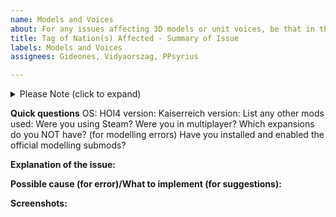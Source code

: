 ```yaml
---
name: Models and Voices
about: For any issues affecting 3D models or unit voices, be that in the main mod or any of the modelling submods. Please make sure you have all the relevant model submods before reporting missing 3D models
title: Tag of Nation(s) Affected - Summary of Issue
labels: Models and Voices
assignees: Gideones, Vidyaorszag, PPsyrius

---
```

<details>
<summary>Please Note (click to expand)</summary>
In case you're experiencing weird glitch on the map, this may occur due to the lack of appropriate DLC(s). I would recommend checking if you've accidentally subscribed to certain DLC-dependent submods without owning that particular DLC from the https://steamcommunity.com/workshop/filedetails/?id=1540696322. Otherwise, try unsub-then-resub from the Steam Workshop then try launching the game with it enabled again. If the issue still persists after that point then I'ld suggest disabling that particular submod for now, and verify the integrity of your HoI4 installation on your machine (if Steam) https://help.steampowered.com/en/faqs/view/0C48-FCBD-DA71-93EB or redownload HoI4 again for Xbox Pass Users.
</details>

**Quick questions**
OS:
HOI4 version:
Kaiserreich version:
List any other mods used:
Were you using Steam?
Were you in multiplayer?
Which expansions do you NOT have?
(for modelling errors) Have you installed and enabled the official modelling submods?

**Explanation of the issue:**


**Possible cause (for error)/What to implement (for suggestions):**


**Screenshots:**
